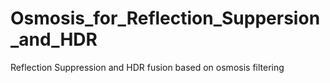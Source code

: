 # Osmosis_for_Reflection_Suppersion_and_HDR
Reflection Suppression and HDR fusion based on osmosis filtering 
